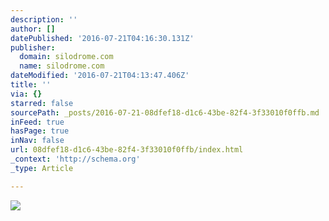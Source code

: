 ```yaml
---
description: ''
author: []
datePublished: '2016-07-21T04:16:30.131Z'
publisher:
  domain: silodrome.com
  name: silodrome.com
dateModified: '2016-07-21T04:13:47.406Z'
title: ''
via: {}
starred: false
sourcePath: _posts/2016-07-21-08dfef18-d1c6-43be-82f4-3f33010f0ffb.md
inFeed: true
hasPage: true
inNav: false
url: 08dfef18-d1c6-43be-82f4-3f33010f0ffb/index.html
_context: 'http://schema.org'
_type: Article

---
```

![](http://cdn.silodrome.com/wp-content/uploads/2016/03/Norton-Model-18-9-1480x753.jpg)